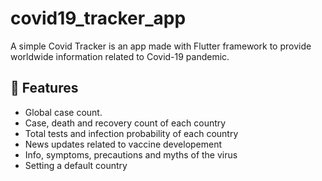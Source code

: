 # covid19_tracker_app

 A simple Covid Tracker is an app made with Flutter framework to provide worldwide information related to Covid-19 pandemic.

## :iphone: Features

- Global case count.
- Case, death and recovery count of each country
- Total tests and infection probability of each country
- News updates related to vaccine developement
- Info, symptoms, precautions and myths of the virus
- Setting a default country
